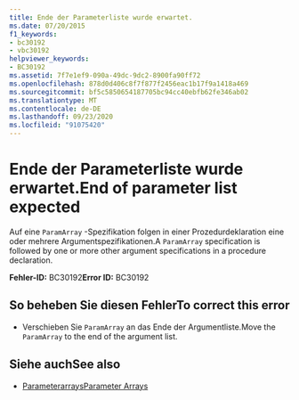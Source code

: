 ```yaml
---
title: Ende der Parameterliste wurde erwartet.
ms.date: 07/20/2015
f1_keywords:
- bc30192
- vbc30192
helpviewer_keywords:
- BC30192
ms.assetid: 7f7e1ef9-090a-49dc-9dc2-8900fa90ff72
ms.openlocfilehash: 878d0d406c8f7f877f2456eac1b17f9a1418a469
ms.sourcegitcommit: bf5c5850654187705bc94cc40ebfb62fe346ab02
ms.translationtype: MT
ms.contentlocale: de-DE
ms.lasthandoff: 09/23/2020
ms.locfileid: "91075420"
---
```

# <a name="end-of-parameter-list-expected"></a><span data-ttu-id="6a8f4-102">Ende der Parameterliste wurde erwartet.</span><span class="sxs-lookup"><span data-stu-id="6a8f4-102">End of parameter list expected</span></span>

<span data-ttu-id="6a8f4-103">Auf eine `ParamArray` -Spezifikation folgen in einer Prozedurdeklaration eine oder mehrere Argumentspezifikationen.</span><span class="sxs-lookup"><span data-stu-id="6a8f4-103">A `ParamArray` specification is followed by one or more other argument specifications in a procedure declaration.</span></span>  
  
 <span data-ttu-id="6a8f4-104">**Fehler-ID:** BC30192</span><span class="sxs-lookup"><span data-stu-id="6a8f4-104">**Error ID:** BC30192</span></span>  
  
## <a name="to-correct-this-error"></a><span data-ttu-id="6a8f4-105">So beheben Sie diesen Fehler</span><span class="sxs-lookup"><span data-stu-id="6a8f4-105">To correct this error</span></span>  
  
- <span data-ttu-id="6a8f4-106">Verschieben Sie `ParamArray` an das Ende der Argumentliste.</span><span class="sxs-lookup"><span data-stu-id="6a8f4-106">Move the `ParamArray` to the end of the argument list.</span></span>  
  
## <a name="see-also"></a><span data-ttu-id="6a8f4-107">Siehe auch</span><span class="sxs-lookup"><span data-stu-id="6a8f4-107">See also</span></span>

- [<span data-ttu-id="6a8f4-108">Parameterarrays</span><span class="sxs-lookup"><span data-stu-id="6a8f4-108">Parameter Arrays</span></span>](../programming-guide/language-features/procedures/parameter-arrays.md)
